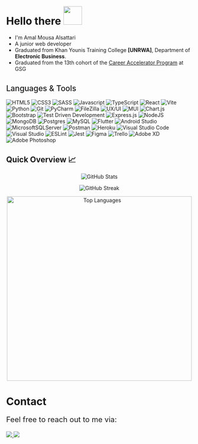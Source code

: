 <div><h1> Hello there <img src="https://media.giphy.com/media/v1.Y2lkPTc5MGI3NjExeDZieTUwbzEwbmozamNmcDFkaTlsbzZraGd4cWp1Z21vamQ2bThidSZlcD12MV9pbnRlcm5hbF9naWZfYnlfaWQmY3Q9cw/ujrj9aoOdNvXO/giphy.gif" width="50"></h1></div>

- I'm Amal Mousa Alsattari
- A  junior web developer
- Graduated from Khan Younis Training College <strong>[UNRWA]</strong>, Department of <strong>Electronic Business</strong>.
- Graduated from the 13th cohort of the <a href="https://gazaskygeeks.com/coders-career-accelerator-course/">Career Accelerator Program</a> at GSG


<h2 style="font-weight: 500; margin-top: 2rem">Languages & Tools</h2>
<p>

![HTML5](https://img.shields.io/badge/html5-%23E34F26.svg?style=for-the-badge&logo=html5&logoColor=white)
![CSS3](https://img.shields.io/badge/css3-%231572B6.svg?style=for-the-badge&logo=css3&logoColor=white)
![SASS](https://img.shields.io/badge/SASS-hotpink.svg?style=for-the-badge&logo=SASS&logoColor=white)
![Javascript](https://img.shields.io/badge/JavaScript-F7DF1E?style=for-the-badge&logo=javascript&logoColor=black)
![TypeScript](https://img.shields.io/badge/typescript-%23007ACC.svg?style=for-the-badge&logo=typescript&logoColor=white)
![React](https://img.shields.io/badge/react-%2320232a.svg?style=for-the-badge&logo=react&logoColor=%2361DAFB)
![Vite](https://img.shields.io/badge/vite-%23646CFF.svg?style=for-the-badge&logo=vite&logoColor=white)
![Python](https://img.shields.io/badge/Python-%233776AB.svg?style=for-the-badge&logo=python&logoColor=white)
![Git](https://img.shields.io/badge/Git-%23F05032.svg?style=for-the-badge&logo=git&logoColor=white)
![PyCharm](https://img.shields.io/badge/PyCharm-%23000000.svg?style=for-the-badge&logo=pycharm&logoColor=white)
![FileZilla](https://img.shields.io/badge/FileZilla-%2300BAE5.svg?style=for-the-badge&logo=filezilla&logoColor=white)
![UX/UI](https://img.shields.io/badge/UX%2FUI-%234D8C4A.svg?style=for-the-badge)
![MUI](https://img.shields.io/badge/MUI-%230081CB.svg?style=for-the-badge&logo=mui&logoColor=white)
![Chart.js](https://img.shields.io/badge/chart.js-F5788D.svg?style=for-the-badge&logo=chart.js&logoColor=white)
![Bootstrap](https://img.shields.io/badge/bootstrap-%23563D7C.svg?style=for-the-badge&logo=bootstrap&logoColor=white)
![Test Driven Development](https://img.shields.io/badge/Test%20Driven%20Development-%234D8C4A.svg?style=for-the-badge)
![Express.js](https://img.shields.io/badge/express.js-%23404d59.svg?style=for-the-badge&logo=express&logoColor=%2361DAFB)
![NodeJS](https://img.shields.io/badge/node.js-6DA55F?style=for-the-badge&logo=node.js&logoColor=white)
![MongoDB](https://img.shields.io/badge/MongoDB-%234ea94b.svg?style=for-the-badge&logo=mongodb&logoColor=white)
![Postgres](https://img.shields.io/badge/postgres-%23316192.svg?style=for-the-badge&logo=postgresql&logoColor=white)
![MySQL](https://img.shields.io/badge/mysql-%2300f.svg?style=for-the-badge&logo=mysql&logoColor=white)
![Flutter](https://img.shields.io/badge/Flutter-%2302569B.svg?style=for-the-badge&logo=flutter&logoColor=white)
![Android Studio](https://img.shields.io/badge/Android%20Studio-%233DDC84.svg?style=for-the-badge&logo=android%20studio&logoColor=white)
![MicrosoftSQLServer](https://img.shields.io/badge/Microsoft%20SQL%20Server-CC2927?style=for-the-badge&logo=microsoft%20sql%20server&logoColor=white)
![Postman](https://img.shields.io/badge/Postman-FF6C37?style=for-the-badge&logo=postman&logoColor=white)
![Heroku](https://img.shields.io/badge/heroku-%23430098.svg?style=for-the-badge&logo=heroku&logoColor=white)
![Visual Studio Code](https://img.shields.io/badge/Visual%20Studio%20Code-%23007ACC.svg?style=for-the-badge&logo=visual%20studio%20code&logoColor=white)
![Visual Studio](https://img.shields.io/badge/Visual%20Studio-%235C2D91.svg?style=for-the-badge&logo=visual%20studio&logoColor=white)
![ESLint](https://img.shields.io/badge/ESLint-4B3263?style=for-the-badge&logo=eslint&logoColor=white)
![Jest](https://img.shields.io/badge/-jest-%23C21325?style=for-the-badge&logo=jest&logoColor=white)
![Figma](https://img.shields.io/badge/figma-%23F24E1E.svg?style=for-the-badge&logo=figma&logoColor=white)
![Trello](https://img.shields.io/badge/Trello-%23026AA7.svg?style=for-the-badge&logo=Trello&logoColor=white)
![Adobe XD](https://img.shields.io/badge/Adobe%20XD-470137?style=for-the-badge&logo=Adobe%20XD&logoColor=#FF61F6)
![Adobe Photoshop](https://img.shields.io/badge/adobe%20photoshop-%2331A8FF.svg?style=for-the-badge&logo=adobe%20photoshop&logoColor=white)
</p>

<h2>Quick Overview 📈</h2>

<p align="center">
  <img src="https://github-readme-stats-sigma-five.vercel.app/api?username=Amal-Mousa&show_icons=true&theme=react&hide_border=true&count_private=false" alt="GitHub Stats"  />
</p>

<p align="center">
  <img src="https://github-readme-streak-stats.herokuapp.com/?user=Amal-Mousa&theme=react&hide_border=true"&count_private=true" alt="GitHub Streak" />
</p>

<p align="center">
  <img src="https://github-readme-stats-sigma-five.vercel.app/api/top-langs/?username=Amal-Mousa&layout=compact&theme=react&hide_border=true" alt="Top Languages" width= "500"/>
</p>


# Contact
<p style="font-size: 20px;">Feel free to reach out to me via:</p>

<a href="mailto:amalalsattari@gmail.com?subject=Email From GitHub Account">
  <img src="https://img.shields.io/badge/Gmail-amalalsattari%40gmail.com-blue" />
</a>
<a href="https://wa.me/972592559809?text=Hello%20from%20GitHub%20Account">
  <img src="https://img.shields.io/badge/WhatsApp-Chat-green?logo=whatsapp" />
</a>
